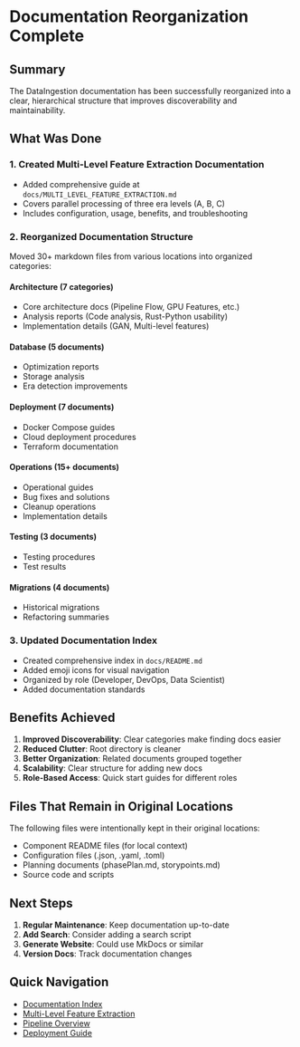 # Documentation Reorganization Complete

## Summary

The DataIngestion documentation has been successfully reorganized into a clear, hierarchical structure that improves discoverability and maintainability.

## What Was Done

### 1. Created Multi-Level Feature Extraction Documentation
- Added comprehensive guide at `docs/MULTI_LEVEL_FEATURE_EXTRACTION.md`
- Covers parallel processing of three era levels (A, B, C)
- Includes configuration, usage, benefits, and troubleshooting

### 2. Reorganized Documentation Structure
Moved 30+ markdown files from various locations into organized categories:

#### Architecture (7 categories)
- Core architecture docs (Pipeline Flow, GPU Features, etc.)
- Analysis reports (Code analysis, Rust-Python usability)
- Implementation details (GAN, Multi-level features)

#### Database (5 documents)
- Optimization reports
- Storage analysis
- Era detection improvements

#### Deployment (7 documents)
- Docker Compose guides
- Cloud deployment procedures
- Terraform documentation

#### Operations (15+ documents)
- Operational guides
- Bug fixes and solutions
- Cleanup operations
- Implementation details

#### Testing (3 documents)
- Testing procedures
- Test results

#### Migrations (4 documents)
- Historical migrations
- Refactoring summaries

### 3. Updated Documentation Index
- Created comprehensive index in `docs/README.md`
- Added emoji icons for visual navigation
- Organized by role (Developer, DevOps, Data Scientist)
- Added documentation standards

## Benefits Achieved

1. **Improved Discoverability**: Clear categories make finding docs easier
2. **Reduced Clutter**: Root directory is cleaner
3. **Better Organization**: Related documents grouped together
4. **Scalability**: Clear structure for adding new docs
5. **Role-Based Access**: Quick start guides for different roles

## Files That Remain in Original Locations

The following files were intentionally kept in their original locations:
- Component README files (for local context)
- Configuration files (.json, .yaml, .toml)
- Planning documents (phasePlan.md, storypoints.md)
- Source code and scripts

## Next Steps

1. **Regular Maintenance**: Keep documentation up-to-date
2. **Add Search**: Consider adding a search script
3. **Generate Website**: Could use MkDocs or similar
4. **Version Docs**: Track documentation changes

## Quick Navigation

- [Documentation Index](README.md)
- [Multi-Level Feature Extraction](MULTI_LEVEL_FEATURE_EXTRACTION.md)
- [Pipeline Overview](architecture/PIPELINE_FLOW.md)
- [Deployment Guide](deployment/DOCKER_COMPOSE_GUIDE.md)